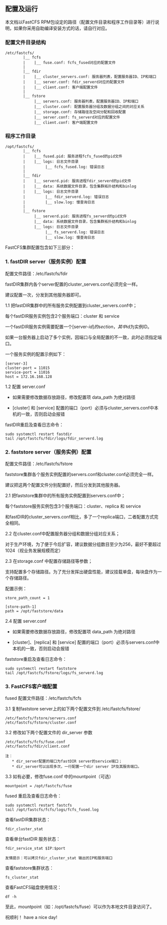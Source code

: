 
## 配置及运行

本文档以FastCFS RPM包设定的路径（配置文件目录和程序工作目录等）进行说明，如果你采用自助编译安装方式的话，请自行对应。


### 配置文件目录结构

```
/etc/fastcfs/
        |__ fcfs
        |    |__ fuse.conf: fcfs_fused对应的配置文件
        |
        |__ fdir
        |    |__ cluster_servers.conf: 服务器列表，配置服务器ID、IP和端口
        |    |__ server.conf: fdir_serverd对应的配置文件
        |    |__ client.conf: 客户端配置文件
        |
        |__ fstore
             |__ servers.conf: 服务器列表，配置服务器ID、IP和端口
             |__ cluster.conf: 配置服务器分组及数据分组之间的对应关系
             |__ storage.conf: 存储路径及空间分配和回收配置
             |__ server.conf: fs_serverd对应的配置文件
             |__ client.conf: 客户端配置文件
```


### 程序工作目录

```
/opt/fastcfs/
        |__ fcfs
        |    |__ fused.pid: 服务进程fcfs_fused的pid文件
        |    |__ logs: 日志文件目录
        |         |__ fcfs_fused.log: 错误日志
        |
        |__ fdir
        |    |__ serverd.pid: 服务进程fdir_serverd的pid文件
        |    |__ data: 系统数据文件目录，包含集群拓扑结构和binlog
        |    |__ logs: 日志文件目录
        |         |__ fdir_serverd.log: 错误日志
        |         |__ slow.log: 慢查询日志
        |
        |__ fstore
             |__ serverd.pid: 服务进程fs_serverd的pid文件
             |__ data: 系统数据文件目录，包含集群拓扑结构和binlog
             |__ logs: 日志文件目录
                  |__ fs_serverd.log: 错误日志
                  |__ slow.log: 慢查询日志
```

FastCFS集群配置包含如下三部分：

### 1. fastDIR server（服务实例）配置

配置文件路径：/etc/fastcfs/fdir

fastDIR集群内各个server配置的cluster_servers.conf必须完全一样。

建议配置一次，分发到其他服务器即可。

1.1 把fastDIR集群中的所有服务实例配置到cluster_servers.conf中；

  每个fastDIR服务实例包含2个服务端口：cluster 和 service

  一个fastDIR服务实例需要配置一个[server-$id]的section，其中$id为实例ID。

  如果一台服务器上启动了多个实例，因端口与全局配置的不一致，此时必须指定端口。

  一个服务实例的配置示例如下：

```
[server-3]
cluster-port = 11015
service-port = 11016
host = 172.16.168.128
```

1.2 配置 server.conf

  * 如果需要修改数据存放路径，修改配置项 data_path 为绝对路径

  * [cluster] 和 [service] 配置的端口（port）必须与cluster_servers.conf中本机的一致，否则启动会报错

  fastDIR重启及查看日志命令：
```
sudo systemctl restart fastdir
tail /opt/fastcfs/fdir/logs/fdir_serverd.log
```

### 2. faststore server（服务实例）配置

配置文件路径：/etc/fastcfs/fstore

faststore集群各个服务实例配置的servers.conf和cluster.conf必须完全一样。

建议把这两个配置文件分别配置好，然后分发到其他服务器。

2.1 把faststore集群中的所有服务实例配置到servers.conf中；

  每个faststore服务实例包含3个服务端口：cluster、replica 和 service

  和fastDIR的cluster_servers.conf相比，多了一个replica端口，二者配置方式完全相同。

2.2 在cluster.conf中配置服务器分组和数据分组对应关系；

 对于生产环境，为了便于今后扩容，建议数据分组数目至少为256，最好不要超过1024（视业务发展规模而定）

2.3 在storage.conf 中配置存储路径等参数；

   支持配置多个存储路径。为了充分发挥出硬盘性能，建议挂载单盘，每块盘作为一个存储路径。

配置示例：
```
store_path_count = 1

[store-path-1]
path = /opt/faststore/data
```


2.4 配置 server.conf

  * 如果需要修改数据存放路径，修改配置项 data_path 为绝对路径

  * [cluster]、[replica] 和 [service] 配置的端口（port）必须与servers.conf中本机的一致，否则启动会报错

  faststore重启及查看日志命令：
```
sudo systemctl restart faststore
tail /opt/fastcfs/fstore/logs/fs_serverd.log
```

### 3. FastCFS客户端配置

fused 配置文件路径：/etc/fastcfs/fcfs

3.1 复制faststore server上的如下两个配置文件到 /etc/fastcfs/fstore/
```
/etc/fastcfs/fstore/servers.conf
/etc/fastcfs/fstore/cluster.conf
```

3.2 修改如下两个配置文件的 dir_server 参数
```
/etc/fastcfs/fcfs/fuse.conf
/etc/fastcfs/fdir/client.conf

注：
   * dir_server配置的端口为fastDIR server的service端口；
   * dir_server可以出现多次，一行配置一个dir server IP及其服务端口。
```

3.3 如有必要，修改fuse.conf 中的mountpoint（可选）
```
mountpoint = /opt/fastcfs/fuse
```

  fused 重启及查看日志命令：
```
sudo systemctl restart fastcfs
tail /opt/fastcfs/fcfs/logs/fcfs_fused.log
```

  查看fastDIR集群状态：
```
fdir_cluster_stat
```

  查看单台fastDIR 服务状态：
```
fdir_service_stat $IP:$port

友情提示：可以拷贝fdir_cluster_stat 输出的IP和服务端口
```

  查看faststore集群状态：
```
fs_cluster_stat
```

 查看FastCFS磁盘使用情况：
```
df -h
```
至此，mountpoint（如：/opt/fastcfs/fuse）可以作为本地文件目录访问了。

祝顺利！ have a nice day!
